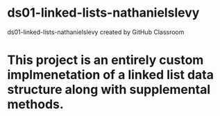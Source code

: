 # ds01-linked-lists-nathanielslevy
ds01-linked-lists-nathanielslevy created by GitHub Classroom
# This project is an entirely custom implmenetation of a linked list data structure along with supplemental methods.
